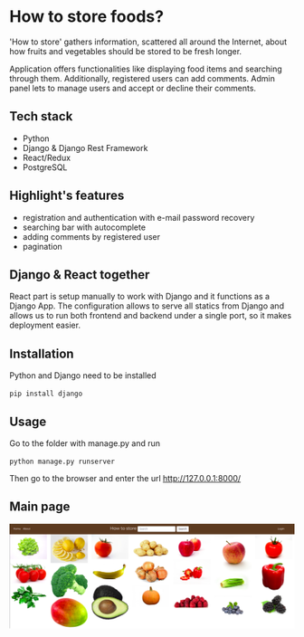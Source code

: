 # How to store foods?

'How to store' gathers information, scattered all around the Internet, about how fruits and vegetables should be stored 
to be fresh longer.

Application offers functionalities like displaying food items and searching through them.
Additionally, registered users can add comments. Admin panel lets to manage users and accept or decline their 
comments.


## Tech stack

- Python
- Django & Django Rest Framework
- React/Redux
- PostgreSQL


## Highlight's features

- registration and authentication with e-mail password recovery
- searching bar with autocomplete
- adding comments by registered user
- pagination


## Django & React together

React part is setup manually to work with Django and it functions as a Django App. The configuration allows to 
serve all statics from Django and allows us to run both frontend and backend under a single port, 
so it makes deployment easier.


## Installation

Python and Django need to be installed

`pip install django` 

## Usage

Go to the folder  with manage.py and run

`python manage.py runserver`

Then go to the browser and enter the url http://127.0.0.1:8000/


## Main page

![Main Page](blog/static/readme/main_page.png)
